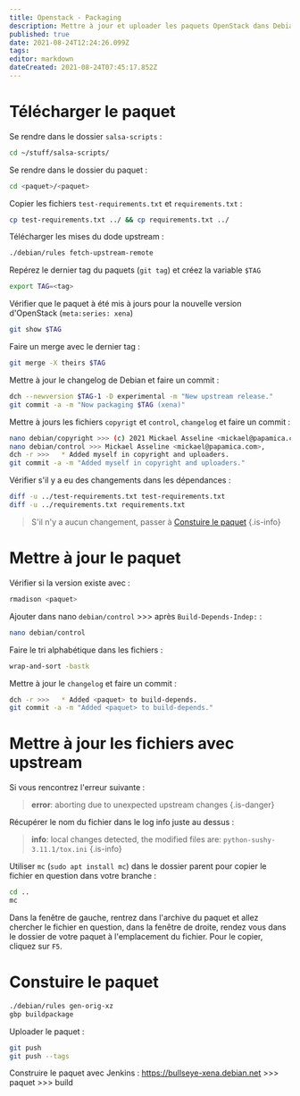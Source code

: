 ```yaml
---
title: Openstack - Packaging
description: Mettre à jour et uploader les paquets OpenStack dans Debian.
published: true
date: 2021-08-24T12:24:26.099Z
tags: 
editor: markdown
dateCreated: 2021-08-24T07:45:17.852Z
---
```


# Télécharger le paquet
Se rendre dans le dossier `salsa-scripts` :
```bash
cd ~/stuff/salsa-scripts/
```

Se rendre dans le dossier du paquet :
```bash
cd <paquet>/<paquet>
```

Copier les fichiers `test-requirements.txt` et `requirements.txt` :
```bash
cp test-requirements.txt ../ && cp requirements.txt ../
```

Télécharger les mises du dode upstream :
```bash
./debian/rules fetch-upstream-remote
```

Repérez le dernier tag du paquets (`git tag`) et créez la variable `$TAG`
```bash
export TAG=<tag>
```

Vérifier que le paquet à été mis à jours pour la nouvelle version d'OpenStack (`meta:series: xena`)
```bash
git show $TAG
```

Faire un merge avec le dernier tag :
```bash
git merge -X theirs $TAG
```

Mettre à jour le changelog de Debian et faire un commit :
```bash
dch --newversion $TAG-1 -D experimental -m "New upstream release."
git commit -a -m "Now packaging $TAG (xena)"
```

Mettre à jours les fichiers `copyrigt` et `control`, `changelog` et faire un commit :
```bash
nano debian/copyright >>> (c) 2021 Mickael Asseline <mickael@papamica.com>
nano debian/control >>> Mickael Asseline <mickael@papamica.com>,
dch -r >>>   * Added myself in copyright and uploaders.
git commit -a -m "Added myself in copyright and uploaders."
```

Vérifier s'il y a eu des changements dans les dépendances :
```bash
diff -u ../test-requirements.txt test-requirements.txt
diff -u ../requirements.txt requirements.txt
```
> S'il n'y a aucun changement, passer à [Constuire le paquet](#constuire-le-paquet)
{.is-info}

# Mettre à jour le paquet 

Vérifier si la version existe avec :
```bash
rmadison <paquet>
```

Ajouter dans nano `debian/control` >>> après `Build-Depends-Indep:` :
```bash
nano debian/control
```
Faire le tri alphabétique dans les fichiers :
```bash
wrap-and-sort -bastk
```

Mettre à jour le `changelog` et faire un commit : 
```bash
dch -r >>>   * Added <paquet> to build-depends.
git commit -a -m "Added <paquet> to build-depends."
```

# Mettre à jour les fichiers avec upstream
Si vous rencontrez l'erreur suivante :
> **error**: aborting due to unexpected upstream changes
{.is-danger}

Récupérer le nom du fichier dans le log info juste au dessus :
> **info**: local changes detected, the modified files are: `python-sushy-3.11.1/tox.ini`
{.is-info}

Utiliser `mc` (`sudo apt install mc`) dans le dossier parent pour copier le fichier en question dans votre branche :
```bash
cd ..
mc
```
Dans la fenêtre de gauche, rentrez dans l'archive du paquet et allez chercher le fichier en question, dans la fenêtre de droite, rendez vous dans le dossier de votre paquet à l'emplacement du fichier. Pour le copier, cliquez sur `F5`.


# Constuire le paquet
```bash
./debian/rules gen-orig-xz
gbp buildpackage
```

Uploader le paquet :
```bash
git push
git push --tags
```

Construire le paquet avec Jenkins :
https://bullseye-xena.debian.net >>> paquet >>> build
  

